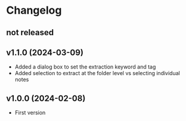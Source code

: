 # Changelog

## not released

## v1.1.0 (2024-03-09)

- Added a dialog box to set the extraction keyword and tag
- Added selection to extract at the folder level vs selecting individual notes

## v1.0.0 (2024-02-08)

- First version
